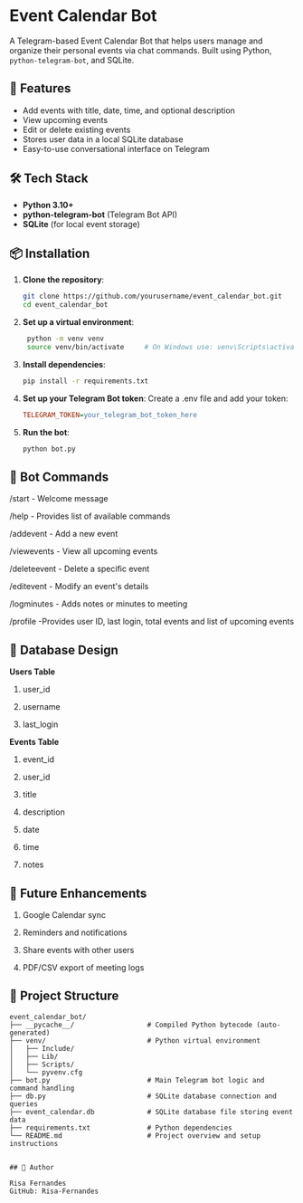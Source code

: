 # Event Calendar Bot

A Telegram-based Event Calendar Bot that helps users manage and organize their personal events via chat commands. Built using Python, `python-telegram-bot`, and SQLite.

## 🚀 Features

- Add events with title, date, time, and optional description
- View upcoming events
- Edit or delete existing events
- Stores user data in a local SQLite database
- Easy-to-use conversational interface on Telegram

## 🛠️ Tech Stack

- **Python 3.10+**
- **python-telegram-bot** (Telegram Bot API)
- **SQLite** (for local event storage)

## 📦 Installation

1. **Clone the repository**:
   ```bash
   git clone https://github.com/yourusername/event_calendar_bot.git
   cd event_calendar_bot

2. **Set up a virtual environment**:
   ```bash
    python -m venv venv
    source venv/bin/activate     # On Windows use: venv\Scripts\activate
3. **Install dependencies**:
     ```bash
     pip install -r requirements.txt
4. **Set up your Telegram Bot token**:
     Create a .env file and add your token:
     ```ini
     TELEGRAM_TOKEN=your_telegram_bot_token_here
5. **Run the bot**:
     ```bash
     python bot.py

## 🚪 Bot Commands

/start - Welcome message

/help - Provides list of available commands

/addevent - Add a new event

/viewevents - View all upcoming events

/deleteevent - Delete a specific event

/editevent - Modify an event's details

/logminutes - Adds notes or minutes to meeting

/profile -Provides user ID, last login, total events and list of upcoming events


## 📆 Database Design

**Users Table**

1. user_id

2. username

3. last_login

 **Events Table**

1. event_id

2. user_id

3. title

4. description

5. date

6. time

7. notes

## 🚀 Future Enhancements

1. Google Calendar sync 

2. Reminders and notifications

3. Share events with other users

4. PDF/CSV export of meeting logs

## 📁 Project Structure

   ```text
   event_calendar_bot/
   ├── __pycache__/                  # Compiled Python bytecode (auto-generated)
   ├── venv/                         # Python virtual environment
   │   ├── Include/
   │   ├── Lib/
   │   ├── Scripts/
   │   └── pyvenv.cfg
   ├── bot.py                        # Main Telegram bot logic and command handling
   ├── db.py                         # SQLite database connection and queries
   ├── event_calendar.db             # SQLite database file storing event data
   ├── requirements.txt              # Python dependencies
   └── README.md                     # Project overview and setup instructions


## 👤 Author

Risa Fernandes
GitHub: Risa-Fernandes
